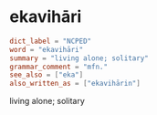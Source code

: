 # ekavihāri

``` toml
dict_label = "NCPED"
word = "ekavihāri"
summary = "living alone; solitary"
grammar_comment = "mfn."
see_also = ["eka"]
also_written_as = ["ekavihārin"]
```

living alone; solitary

